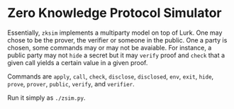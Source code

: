 # Zero Knowledge Protocol Simulator

Essentially, `zksim` implements a multiparty model on top of Lurk.
One may chose to be the prover, the verifier or someone in the public.
One a party is chosen, some commands may or may not be avaiable. For
instance, a public party may not `hide` a secret but it may `verify`
proof and `check` that a given call yields a certain value in a given
proof.

Commands are `apply`, `call`, `check`, `disclose`, `disclosed`,
    `env`, `exit`, `hide`, `prove`, `prover`, `public`, `verify`, and
    `verifier`.
    
Run it simply as `./zsim.py`.
